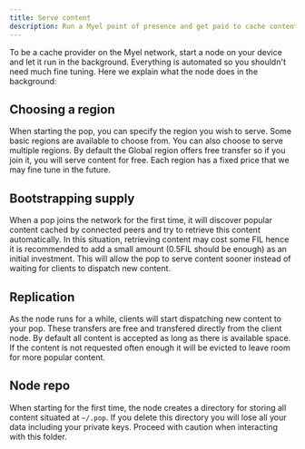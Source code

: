 ```yaml
---
title: Serve content
description: Run a Myel point of presence and get paid to cache content.
---
```


To be a cache provider on the Myel network, start a node on your device and let it run in the background.
Everything is automated so you shouldn't need much fine tuning. Here we explain what the node does in the background:

## Choosing a region

When starting the pop, you can specify the region you wish to serve. Some basic regions are available to choose from. You can also choose to serve multiple regions. By default the Global region offers free transfer so if you join it, you will serve content for free. Each region has a fixed price that we may fine tune in the future.

## Bootstrapping supply

When a pop joins the network for the first time, it will discover popular content cached by connected peers
and try to retrieve this content automatically. In this situation, retrieving content may cost some FIL hence it is recommended to add a small amount (0.5FIL should be enough) as an initial investment. This will allow the pop to serve content sooner instead of waiting for clients to dispatch new content.

## Replication

As the node runs for a while, clients will start dispatching new content to your pop. These transfers are free and transfered directly from the client node. By default all content is accepted as long as there is available space. If the content is not requested often enough it will be evicted to leave room for more popular content.

## Node repo

When starting for the first time, the node creates a directory for storing all content situated at `~/.pop`. If you delete this directory you will lose all your data including your private keys. Proceed with caution when interacting with this folder. 
